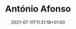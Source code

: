 ---
title: "António Afonso"
date: 2021-07-11T11:31:18+01:00
weight: 
summary: "Second engineer"
role: "crew"
profile_image: "/people_photos/antonio_afonso.jpeg"
website: ""
---